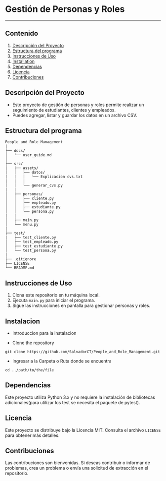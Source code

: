 # Gestión de Personas y Roles

---

## Contenido

1. [Descripción del Proyecto](#descripción-del-proyecto)
2. [Estructura del programa](#estructura-del-programa)
3. [Instrucciones de Uso](#instrucciones-de-uso)
4. [Installation](#instalacion)
5. [Dependencias](#dependencias)
6. [Licencia](#licencia)
7. [Contribuciones](#contribuciones)
## Descripción del Proyecto

- Este proyecto de gestión de personas y roles permite realizar un seguimiento de estudiantes, clientes y empleados. 
- Puedes agregar, listar y guardar los datos en un archivo CSV.

## Estructura del programa
```
People_and_Role_Management
|
├── docs/
│   └── user_guide.md
│   
├── src/
|   ├── assets/
│   │   ├── datos/
|   |   |   └── Explicacion cvs.txt
|   |   |
│   │   └── generar_cvs.py
|   |
│   ├── personas/
│   │   ├── cliente.py
│   │   ├── empleado.py
│   │   ├── estudiante.py
│   │   └── persona.py
|   |
│   ├── main.py
│   └── menu.py
|
├── test/
|   ├── test_cliente.py
│   ├── test_empleado.py
│   ├── test_estudiante.py
│   └── test_persona.py
|
├── .gitignore
├── LICENSE
└── README.md
```
## Instrucciones de Uso

1. Clona este repositorio en tu máquina local.
2. Ejecuta `main.py` para iniciar el programa.
3. Sigue las instrucciones en pantalla para gestionar personas y roles.

## Instalacion

* Introduccion para la instalacion

- Clone the repository
```
git clone https://github.com/SalvadorCT/People_and_Role_Management.git
```
- Ingresar a la Carpeta o  Ruta donde se encuentra
```
cd ../path/to/the/file
```

## Dependencias

Este proyecto utiliza Python 3.x y no requiere la instalación de bibliotecas adicionales(para utilizar los test se necesita el paquete de pytest).

## Licencia

Este proyecto se distribuye bajo la Licencia MIT. Consulta el archivo `LICENSE` para obtener más detalles.

## Contribuciones

Las contribuciones son bienvenidas. Si deseas contribuir o informar de problemas, crea un problema o envía una solicitud de extracción en el repositorio.
